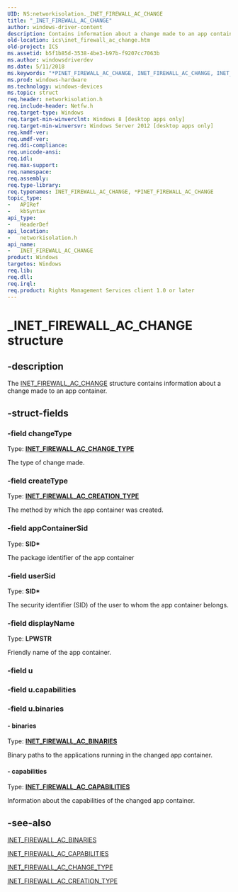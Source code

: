 ```yaml
---
UID: NS:networkisolation._INET_FIREWALL_AC_CHANGE
title: "_INET_FIREWALL_AC_CHANGE"
author: windows-driver-content
description: Contains information about a change made to an app container.
old-location: ics\inet_firewall_ac_change.htm
old-project: ICS
ms.assetid: b5f1b85d-3538-4be3-b97b-f9207cc7063b
ms.author: windowsdriverdev
ms.date: 5/11/2018
ms.keywords: "*PINET_FIREWALL_AC_CHANGE, INET_FIREWALL_AC_CHANGE, INET_FIREWALL_AC_CHANGE structure [ICS/ICF], PINET_FIREWALL_AC_CHANGE, PINET_FIREWALL_AC_CHANGE structure pointer [ICS/ICF], _INET_FIREWALL_AC_CHANGE, ics.inet_firewall_ac_change, networkisolation/INET_FIREWALL_AC_CHANGE, networkisolation/PINET_FIREWALL_AC_CHANGE"
ms.prod: windows-hardware
ms.technology: windows-devices
ms.topic: struct
req.header: networkisolation.h
req.include-header: Netfw.h
req.target-type: Windows
req.target-min-winverclnt: Windows 8 [desktop apps only]
req.target-min-winversvr: Windows Server 2012 [desktop apps only]
req.kmdf-ver: 
req.umdf-ver: 
req.ddi-compliance: 
req.unicode-ansi: 
req.idl: 
req.max-support: 
req.namespace: 
req.assembly: 
req.type-library: 
req.typenames: INET_FIREWALL_AC_CHANGE, *PINET_FIREWALL_AC_CHANGE
topic_type:
-	APIRef
-	kbSyntax
api_type:
-	HeaderDef
api_location:
-	networkisolation.h
api_name:
-	INET_FIREWALL_AC_CHANGE
product: Windows
targetos: Windows
req.lib: 
req.dll: 
req.irql: 
req.product: Rights Management Services client 1.0 or later
---
```


# _INET_FIREWALL_AC_CHANGE structure


## -description


The <a href="https://msdn.microsoft.com/196f7150-185f-4234-a585-1a94d6dc24d7">INET_FIREWALL_AC_CHANGE</a> structure contains information about a change made to an app container.


## -struct-fields




### -field changeType

Type: <b><a href="https://msdn.microsoft.com/196f7150-185f-4234-a585-1a94d6dc24d7">INET_FIREWALL_AC_CHANGE_TYPE</a></b>

The type of change made.


### -field createType

Type: <b><a href="https://msdn.microsoft.com/01a1f735-889e-424e-860e-ca86f0abd126">INET_FIREWALL_AC_CREATION_TYPE</a></b>

The method by which the app container was created.


### -field appContainerSid

Type: <b>SID*</b>

The package identifier of the app container


### -field userSid

Type: <b>SID*</b>

The security identifier (SID) of the user to whom the app container belongs.


### -field displayName

Type: <b>LPWSTR</b>

Friendly name of the app container.


### -field u

 


### -field u.capabilities

 


### -field u.binaries

 




#### - binaries

Type: <b><a href="https://msdn.microsoft.com/5403303e-e65c-47cf-af84-3d748db8661b">INET_FIREWALL_AC_BINARIES</a></b>

Binary paths to the applications running in the changed app container.


#### - capabilities

Type: <b><a href="https://msdn.microsoft.com/37386225-0c64-49c0-a21c-cecd8bdb1f1f">INET_FIREWALL_AC_CAPABILITIES</a></b>

Information about the capabilities of the changed app container.


## -see-also




<a href="https://msdn.microsoft.com/5403303e-e65c-47cf-af84-3d748db8661b">INET_FIREWALL_AC_BINARIES</a>



<a href="https://msdn.microsoft.com/37386225-0c64-49c0-a21c-cecd8bdb1f1f">INET_FIREWALL_AC_CAPABILITIES</a>



<a href="https://msdn.microsoft.com/196f7150-185f-4234-a585-1a94d6dc24d7">INET_FIREWALL_AC_CHANGE_TYPE</a>



<a href="https://msdn.microsoft.com/01a1f735-889e-424e-860e-ca86f0abd126">INET_FIREWALL_AC_CREATION_TYPE</a>
 

 

